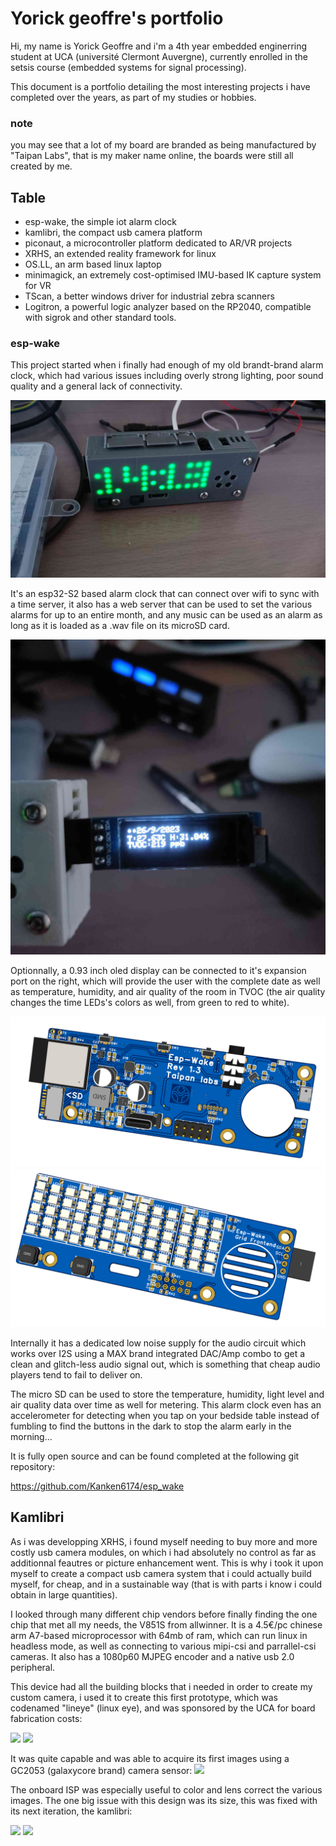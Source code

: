 # Yorick geoffre's portfolio

Hi, my name is Yorick Geoffre and i'm a 4th year embedded enginerring student at UCA (université Clermont Auvergne), currently enrolled in the setsis course (embedded systems for signal processing).   

This document is a portfolio detailing the most interesting projects i have completed over the years, as part of my studies or hobbies.

### note
you may see that a lot of my board are branded as being manufactured by "Taipan Labs", that is my maker name online, the boards were still all created by me.

## Table
- esp-wake, the simple iot alarm clock
- kamlibri, the compact usb camera platform
- piconaut, a microcontroller platform dedicated to AR/VR projects
- XRHS, an extended reality framework for linux
- OS.LL, an arm based linux laptop
- minimagick, an extremely cost-optimised IMU-based IK capture system for VR
- TScan, a better windows driver for industrial zebra scanners
- Logitron, a powerful logic analyzer based on the RP2040, compatible with sigrok and other standard tools.

### esp-wake
This project started when i finally had enough of my old brandt-brand alarm clock, which had various issues including overly strong lighting, poor sound quality and a general lack of connectivity.   

<img src="./images/espwake/wake1.jpg"/>

It's an esp32-S2 based alarm clock that can connect over wifi to sync with a time server, it also has a web server that can be used to set the various alarms for up to an entire month, and any music can be used as an alarm as long as it is loaded as a .wav file on its microSD card.

<img src="./images/espwake/wake2.jpg"/>

Optionnally, a 0.93 inch oled display can be connected to it's expansion port on the right, which will provide the user with the complete date as well as temperature, humidity, and air quality of the room in TVOC (the air quality changes the time LEDs's colors as well, from green to red to white).

<img src="./images/espwake/wake3.png"/>
<img src="./images/espwake/wake4.png"/>

Internally it has a dedicated low noise supply for the audio circuit which works over I2S using a MAX brand integrated DAC/Amp combo to get a clean and  glitch-less audio signal out, which is something that cheap audio players tend to fail to deliver on.

The micro SD can be used to store the temperature, humidity, light level and air quality data over time as well for metering. This alarm clock even has an accelerometer for detecting when you tap on your bedside table instead of fumbling to find the buttons in the dark to stop the alarm early in the morning...

It is fully open source and can be found completed at the following git repository:

https://github.com/Kanken6174/esp_wake

## Kamlibri
As i was developping XRHS, i found myself needing to buy more and more costly usb camera modules, on which i had absolutely no control as far as additionnal feautres or picture enhancement went. This is why i took it upon myself to create a compact usb camera system that i could actually build myself, for cheap, and in a sustainable way (that is with parts i know i could obtain in large quantities).

I looked through many different chip vendors before finally finding the one chip that met all my needs, the V851S from allwinner. It is a 4.5€/pc chinese arm A7-based microprocessor with 64mb of ram, which can run linux in headless mode, as well as connecting to various mipi-csi and parrallel-csi cameras. It also has a 1080p60 MJPEG encoder and a native usb 2.0 peripheral.

This device had all the building blocks that i needed in order to create my custom camera, i used it to create this first prototype, which was codenamed "lineye" (linux eye), and was sponsored by the UCA for board fabrication costs:

<img src="https://media.discordapp.net/attachments/733969551137570849/1171156641652154468/IMG_20231106_193808_625.jpg?ex=65d3a01e&is=65c12b1e&hm=fda4dbaadaacd582961e486d01c5c9cfab8299c48a2029e282f28da8f89aee9c&=&format=webp&width=371&height=350"/>

<img src="https://media.discordapp.net/attachments/733969551137570849/1171156642226770013/IMG_20231106_191424_371.jpg?ex=65d3a01e&is=65c12b1e&hm=ccd38c3ce629edfc5491a6d5e1ddf7aa4ef198812fee4cccd3da4ebc8b8b8a78&=&format=webp&width=371&height=330"/>

It was quite capable and was able to acquire its first images using a GC2053 (galaxycore brand) camera sensor:
<img src="https://media.discordapp.net/attachments/785631967529271347/1190675024852566029/image.png?ex=65d0ce07&is=65be5907&hm=11120e56adbf0bbbc07979b113db5839cd00f3d472ece917c37d5292b0496e61&=&format=webp&quality=lossless"/>

The onboard ISP was especially useful to color and lens correct the various images. The one big issue with this design was its size, this was fixed with its next iteration, the kamlibri:

<img src="https://media.discordapp.net/attachments/733969551137570849/1199750695293829240/IMG_20240124_172020_004.jpg?ex=65d622e8&is=65c3ade8&hm=d5773d95f22ea631f72f44ae2d627b552399ff26a201262bebed2aaf8a1ee087&=&format=webp&width=1173&height=660"/>
<img src="https://media.discordapp.net/attachments/733969551137570849/1199751279807836330/IMG_20240124_172306_515.jpg?ex=65d62373&is=65c3ae73&hm=d8be6266cdd5ddad229dab522159a383f520b391c2512e400647c3709d3ab0f3&=&format=webp&width=1173&height=660"/>
